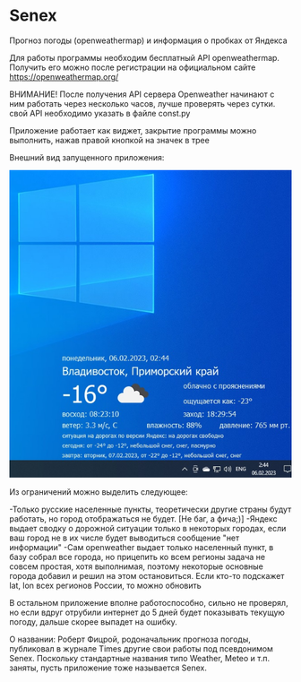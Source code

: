 # Senex
Прогноз погоды (openweathermap) и информация о пробках от Яндекса

Для работы программы необходим бесплатный API openweathermap. Получить его можно после регистрации на официальном сайте https://openweathermap.org/

ВНИМАНИЕ! После получения API сервера Openweather начинают с ним работать через несколько часов, лучше проверять через сутки.
свой API необходимо указать в файле const.py


Приложение работает как виджет, закрытие программы можно выполнить, нажав правой кнопкой на значек в трее

Внешний вид запущенного приложения:

![alt text](Senex.jpg)

Из ограничений можно выделить следующее:

-Только русские населенные пункты, теоретически другие страны будут работать, но город отображаться не будет. [Не баг, а фича;)]
-Яндекс выдает сводку о дорожной ситуации только в некоторых городах, если ваш город не в их числе будет выводиться сообщение "нет информации"
-Сам openweather выдает только населенный пункт, в базу собрал все города, но прицепить ко всем регионы задача не совсем простая, хотя выполнимая, поэтому некоторые основные города добавил и решил на этом остановиться. Если кто-то подскажет lat, lon всех регионов России, то можно обновить

В остальном приложение вполне работоспособно, сильно не проверял, но если вдруг отрубили интернет до 5 дней будет показывать текущую погоду, дальше скорее выпадет на ошибку.

О названии: Роберт Фицрой, родоначальник прогноза погоды, публиковал в журнале Times другие свои работы под псевдонимом Senex. Поскольку стандартные названия типо Weather, Meteo и т.п. заняты, пусть приложение тоже называется Senex.
